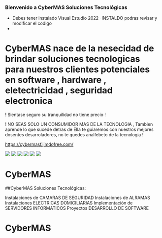 ###   Bienvenido a CyberMAS    Soluciones Tecnológicas 

-   Debes tener instalado Visual Estudio 2022
-INSTALDO   podras revisar y modificar el codigo 
- 

# CyberMAS    nace de la nesecidad de brindar  soluciones  tecnologicas para nuestros   clientes  potenciales en software ,  hardware , eletectricidad , seguridad electronica 


! Sientase seguro su tranquilidad no tiene precio !


!  NO SEAS SOLO UN CONSUMIDOR MAS  DE LA TECNOLOGIA  , Tambien  aprende  lo que sucede detras de Ella te  guiaremos con nuestros mejores  dosentes desarroladores, 
no te quedes analfebeto de la tecnologia  ! 


https://cybermasf.jimdofree.com/


![](https://img.shields.io/github/stars/pandao/editor.md.svg) ![](https://img.shields.io/github/forks/pandao/editor.md.svg) ![](https://img.shields.io/github/tag/pandao/editor.md.svg) ![](https://img.shields.io/github/release/pandao/editor.md.svg) ![](https://img.shields.io/github/issues/pandao/editor.md.svg) ![](https://img.shields.io/bower/v/editor.md.svg)




# CyberMAS 
##CyberMAS   Soluciones Tecnológicas:

 Instalaciones  de  CAMARAS DE SEGURIDAD
 Instalaciones  de  ALRAMAS 
 Instalaciones  ELECTRICAS DOMICILIARIAS 
 Implementación  de SERVIDORES INFORMATICOS
 Proyectos DESARROLLO DE SOFTWARE




# CyberMAS 

